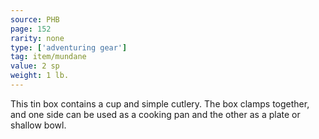 ```yaml
---
source: PHB
page: 152
rarity: none
type: ['adventuring gear']
tag: item/mundane
value: 2 sp
weight: 1 lb.
---
```


This tin box contains a cup and simple cutlery. The box clamps together, and one side can be used as a cooking pan and the other as a plate or shallow bowl.

